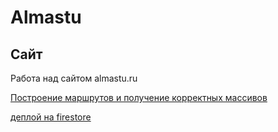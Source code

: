 # Almastu

## Сайт

Работа над сайтом almastu.ru

[Построение маршрутов и получение корректных массивов](https://www.freemaptools.com/measure-distance.htm)

[деплой на firestore](https://almastu-dmd.web.app/)
